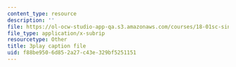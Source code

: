 ```yaml
---
content_type: resource
description: ''
file: https://ol-ocw-studio-app-qa.s3.amazonaws.com/courses/18-01sc-single-variable-calculus-fall-2010/f88be9506d852a27c43e329bf5251151_CXKoCMVqM9s.srt
file_type: application/x-subrip
resourcetype: Other
title: 3play caption file
uid: f88be950-6d85-2a27-c43e-329bf5251151
---
```

